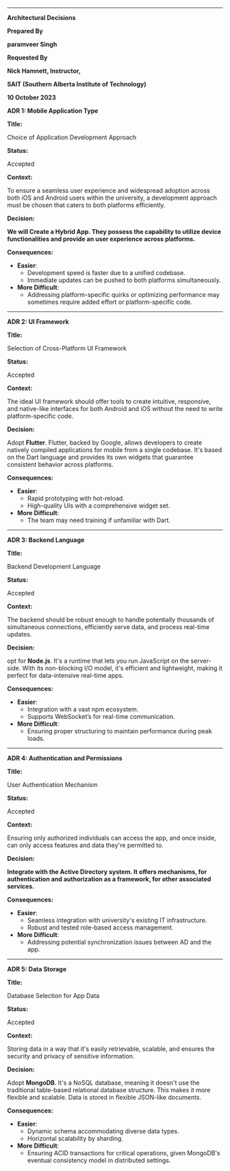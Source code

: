 ﻿-----
**Architectural Decisions**

**Prepared By** 

**paramveer Singh**

**Requested By**

**Nick Hamnett, Instructor,**

**SAIT (Southern Alberta Institute of Technology)**

**10 October 2023**

**ADR 1: Mobile Application Type**

**Title:**

Choice of Application Development Approach

**Status:**

Accepted

**Context:**

To ensure a seamless user experience and widespread adoption across both iOS and Android users within the university, a development approach must be chosen that caters to both platforms efficiently.

**Decision:**

**We will Create a Hybrid App. They possess the capability to utilize device functionalities and provide an user experience across platforms.**

**Consequences:**

- **Easier**:
  - Development speed is faster due to a unified codebase.
  - Immediate updates can be pushed to both platforms simultaneously.
- **More Difficult**:
  - Addressing platform-specific quirks or optimizing performance may sometimes require added effort or platform-specific code.
-----
**ADR 2: UI Framework**

**Title:**

Selection of Cross-Platform UI Framework

**Status:**

Accepted

**Context:**

The ideal UI framework should offer tools to create intuitive, responsive, and native-like interfaces for both Android and iOS without the need to write platform-specific code.

**Decision:**

Adopt **Flutter**. Flutter, backed by Google, allows developers to create natively compiled applications for mobile from a single codebase. It's based on the Dart language and provides its own widgets that guarantee consistent behavior across platforms.

**Consequences:**

- **Easier**:
  - Rapid prototyping with hot-reload.
  - High-quality UIs with a comprehensive widget set.
- **More Difficult**:
  - The team may need training if unfamiliar with Dart.
-----
**ADR 3: Backend Language**

**Title:**

Backend Development Language

**Status:**

Accepted

**Context:**

The backend should be robust enough to handle potentially thousands of simultaneous connections, efficiently serve data, and process real-time updates.

**Decision:**

opt for **Node.js**. It's a runtime that lets you run JavaScript on the server-side. With its non-blocking I/O model, it's efficient and lightweight, making it perfect for data-intensive real-time apps.

**Consequences:**

- **Easier**:
  - Integration with a vast npm ecosystem.
  - Supports WebSocket’s for real-time communication.
- **More Difficult**:
  - Ensuring proper structuring to maintain performance during peak loads.
-----
**ADR 4: Authentication and Permissions**

**Title:**

User Authentication Mechanism

**Status:**

Accepted

**Context:**

Ensuring only authorized individuals can access the app, and once inside, can only access features and data they're permitted to.

**Decision:**

**Integrate with the Active Directory system. It offers mechanisms, for authentication and authorization as a framework, for other associated services.**

**Consequences:**

- **Easier**:
  - Seamless integration with university's existing IT infrastructure.
  - Robust and tested role-based access management.
- **More Difficult**:
  - Addressing potential synchronization issues between AD and the app.
-----
**ADR 5: Data Storage**

**Title:**

Database Selection for App Data

**Status:**

Accepted

**Context:**

Storing data in a way that it's easily retrievable, scalable, and ensures the security and privacy of sensitive information.

**Decision:**

Adopt **MongoDB**. It's a NoSQL database, meaning it doesn't use the traditional table-based relational database structure. This makes it more flexible and scalable. Data is stored in flexible JSON-like documents.

**Consequences:**

- **Easier**:
  - Dynamic schema accommodating diverse data types.
  - Horizontal scalability by sharding.
- **More Difficult**:
  - Ensuring ACID transactions for critical operations, given MongoDB's eventual consistency model in distributed settings.

